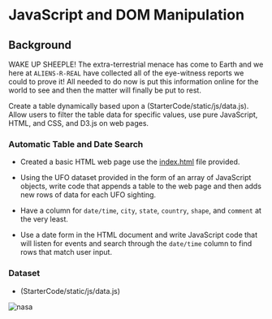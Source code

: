 # JavaScript and DOM Manipulation

## Background

WAKE UP SHEEPLE! The extra-terrestrial menace has come to Earth and we here at `ALIENS-R-REAL` have collected all of the eye-witness reports we could to prove it! All needed to do now is put this information online for the world to see and then the matter will finally be put to rest.

Create a table dynamically based upon a (StarterCode/static/js/data.js). 
Allow users to filter the table data for specific values, use pure JavaScript, HTML, and CSS, and D3.js on web pages.

### Automatic Table and Date Search 

* Created a basic HTML web page use the [index.html](StarterCode/index.html) file provided.

* Using the UFO dataset provided in the form of an array of JavaScript objects, write code that appends a table to the web page and then adds new rows of data for each UFO sighting.

* Have a column for `date/time`, `city`, `state`, `country`, `shape`, and `comment` at the very least.

* Use a date form in the HTML document and write JavaScript code that will listen for events and search through the `date/time` column to find rows that match user input.

### Dataset

* (StarterCode/static/js/data.js)

![nasa](https://user-images.githubusercontent.com/44017368/92583682-da227780-f2d1-11ea-9223-8f5b3a6ea30f.jpg)


